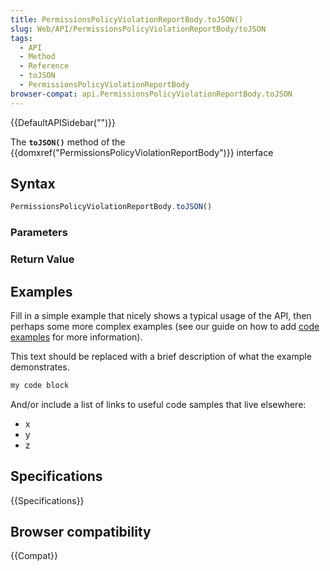 ```yaml
---
title: PermissionsPolicyViolationReportBody.toJSON()
slug: Web/API/PermissionsPolicyViolationReportBody/toJSON
tags:
  - API
  - Method
  - Reference
  - toJSON
  - PermissionsPolicyViolationReportBody
browser-compat: api.PermissionsPolicyViolationReportBody.toJSON
---
```

{{DefaultAPISidebar("")}}

The **`toJSON()`** method of the {{domxref("PermissionsPolicyViolationReportBody")}} interface 

## Syntax

```js
PermissionsPolicyViolationReportBody.toJSON()
```

### Parameters



### Return Value



## Examples

Fill in a simple example that nicely shows a typical usage of the API, then perhaps some more complex examples (see our guide on how to add [code examples](/en-US/docs/MDN/Contribute/Structures/Code_examples) for more information).

This text should be replaced with a brief description of what the example demonstrates.

```js
my code block
```

And/or include a list of links to useful code samples that live elsewhere:

*   x
*   y
*   z

## Specifications

{{Specifications}}

## Browser compatibility

{{Compat}}

